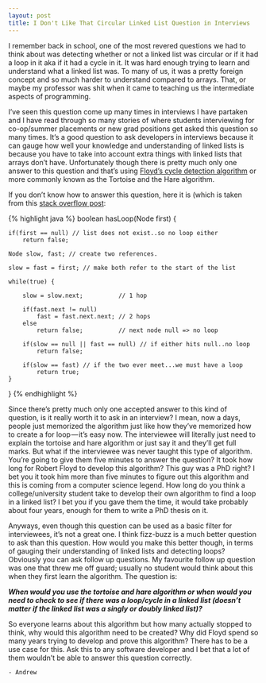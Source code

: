 ```yaml
---
layout: post
title: I Don't Like That Circular Linked List Question in Interviews
---
```


I remember back in school, one of the most revered questions we had to think about was detecting whether or not a linked list was circular or if it had a loop in it aka if it had a cycle in it. It was hard enough trying to learn and understand what a linked list was. To many of us, it was a pretty foreign concept and so much harder to understand compared to arrays. That, or maybe my professor was shit when it came to teaching us the intermediate aspects of programming.


I’ve seen this question come up many times in interviews I have partaken and I have read through so many stories of where students interviewing for co-op/summer placements or new grad positions get asked this question so many times. It’s a good question to ask developers in interviews because it can gauge how well your knowledge and understanding of linked lists is because you have to take into account extra things with linked lists that arrays don’t have. Unfortunately though there is pretty much only one answer to this question and that’s using [Floyd’s cycle detection algorithm](https://en.wikipedia.org/wiki/Cycle_detection) or more commonly known as the Tortoise and the Hare algorithm.


If you don’t know how to answer this question, here it is (which is taken from this [stack overflow post](https://stackoverflow.com/questions/2663115/how-to-detect-a-loop-in-a-linked-list/2663147#2663147):


{% highlight java %}
boolean hasLoop(Node first) {

    if(first == null) // list does not exist..so no loop either
        return false;

    Node slow, fast; // create two references.

    slow = fast = first; // make both refer to the start of the list

    while(true) {

        slow = slow.next;          // 1 hop

        if(fast.next != null)
            fast = fast.next.next; // 2 hops
        else
            return false;          // next node null => no loop

        if(slow == null || fast == null) // if either hits null..no loop
            return false;

        if(slow == fast) // if the two ever meet...we must have a loop
            return true;
    }
}
{% endhighlight %}


Since there’s pretty much only one accepted answer to this kind of question, is it really worth it to ask in an interview? I mean, now a days, people just memorized the algorithm just like how they’ve memorized how to create a for loop — it’s easy now. The interviewee will literally just need to explain the tortoise and hare algorithm or just say it and they’ll get full marks. But what if the interviewee was never taught this type of algorithm. You’re going to give them five minutes to answer the question? It took how long for Robert Floyd to develop this algorithm? This guy was a PhD right? I bet you it took him more than five minutes to figure out this algorithm and this is coming from a computer science legend. How long do you think a college/university student take to develop their own algorithm to find a loop in a linked list? I bet you if you gave them the time, it would take probably about four years, enough for them to write a PhD thesis on it.


Anyways, even though this question can be used as a basic filter for interviewees, it’s not a great one. I think fizz-buzz is a much better question to ask than this question. How would you make this better though, in terms of gauging their understanding of linked lists and detecting loops? Obviously you can ask follow up questions. My favourite follow up question was one that threw me off guard; usually no student would think about this when they first learn the algorithm. The question is:


*__When would you use the tortoise and hare algorithm or when would you need to check to see if there was a loop/cycle in a linked list (doesn’t matter if the linked list was a singly or doubly linked list)?__*



So everyone learns about this algorithm but how many actually stopped to think, why would this algorithm need to be created? Why did Floyd spend so many years trying to develop and prove this algorithm? There has to be a use case for this. Ask this to any software developer and I bet that a lot of them wouldn’t be able to answer this question correctly.


    - Andrew